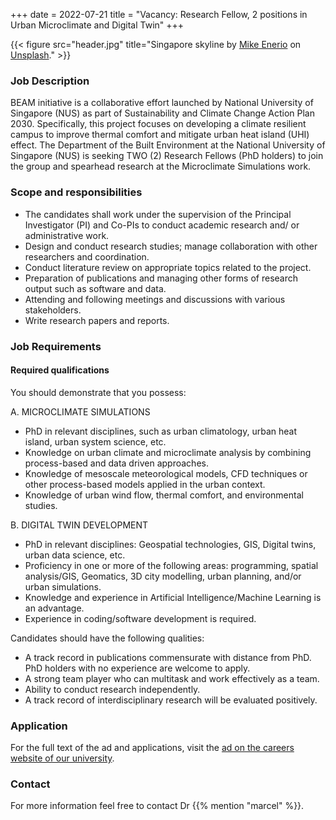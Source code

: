 +++
date = 2022-07-21
title = "Vacancy: Research Fellow, 2 positions in Urban Microclimate and Digital Twin"
+++

{{< figure src="header.jpg" title="Singapore skyline by [Mike Enerio](https://unsplash.com/@mikeenerio) on [Unsplash](https://unsplash.com/photos/CQhgno3yhv8)." >}}


### Job Description

BEAM initiative is a collaborative effort launched by National University of Singapore (NUS) as part of Sustainability and Climate Change Action Plan 2030. Specifically, this project focuses on developing a climate resilient campus to improve thermal comfort and mitigate urban heat island (UHI) effect.  The Department of the Built Environment at the National University of Singapore (NUS) is seeking TWO (2) Research Fellows (PhD holders) to join the group and spearhead research at the Microclimate Simulations work.

### Scope and responsibilities

* The candidates shall work under the supervision of the Principal Investigator (PI) and Co-PIs to conduct academic research and/ or administrative work.
* Design and conduct research studies; manage collaboration with other researchers and coordination.
* Conduct literature review on appropriate topics related to the project.
* Preparation of publications and managing other forms of research output such as software and data.
* Attending and following meetings and discussions with various stakeholders.
* Write research papers and reports.

### Job Requirements

#### Required qualifications

You should demonstrate that you possess:

A. MICROCLIMATE SIMULATIONS

* PhD in relevant disciplines, such as urban climatology, urban heat island, urban system science, etc.
* Knowledge on urban climate and microclimate analysis by combining process-based and data driven approaches.
* Knowledge of mesoscale meteorological models, CFD techniques or other process-based models applied in the urban context.
* Knowledge of urban wind flow, thermal comfort, and environmental studies.

B. DIGITAL TWIN DEVELOPMENT

* PhD in relevant disciplines: Geospatial technologies, GIS, Digital twins, urban data science, etc.
* Proficiency in one or more of the following areas: programming, spatial analysis/GIS, Geomatics, 3D city modelling, urban planning, and/or urban simulations.
* Knowledge and experience in Artificial Intelligence/Machine Learning is an advantage.
* Experience in coding/software development is required.

Candidates should have the following qualities:

* A track record in publications commensurate with distance from PhD. PhD holders with no experience are welcome to apply.
* A strong team player who can multitask and work effectively as a team.
* Ability to conduct research independently.
* A track record of interdisciplinary research will be evaluated positively.

### Application

For the full text of the ad and applications, visit the [ad on the careers website of our university](https://careers.nus.edu.sg/NUS/job/Kent-Ridge-Research-Fellow-%28Urban-Microclimate-and-Digital-Twin%29-Kent/9747444/).

### Contact

For more information feel free to contact Dr {{% mention "marcel" %}}.
